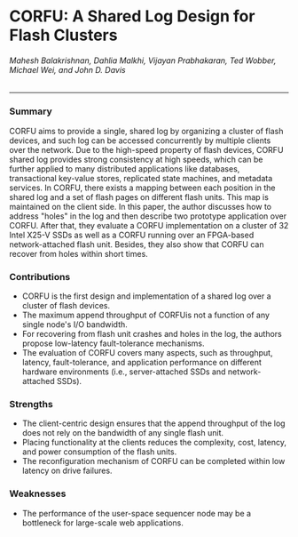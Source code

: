 CORFU: A Shared Log Design for Flash Clusters
===

###### Mahesh Balakrishnan, Dahlia Malkhi, Vijayan Prabhakaran, Ted Wobber, Michael Wei, and John D. Davis

---

### Summary

CORFU aims to provide a single, shared log by organizing a cluster of flash devices, and such log can be accessed concurrently by multiple clients over the network. Due to the high-speed property of flash devices, CORFU shared log provides strong consistency at high speeds, which can be further applied to many distributed applications like databases, transactional key-value stores, replicated state machines, and metadata services. In CORFU, there exists a mapping between each position in the shared log and a set of flash pages on different flash units. This map is maintained on the client side. In this paper, the author discusses how to address "holes" in the log and then describe two prototype application over CORFU. After that, they evaluate a CORFU implementation on a cluster of 32 Intel X25-V SSDs as well as a CORFU running over an FPGA-based network-attached flash unit. Besides, they also show that CORFU can recover from holes within short times.

### Contributions

- CORFU is the first design and implementation of a shared log over a cluster of flash devices.
- The maximum append throughput of CORFUis not a function of any single node's I/O bandwidth.
- For recovering from flash unit crashes and holes in the log, the authors propose low-latency fault-tolerance mechanisms.
- The evaluation of CORFU covers many aspects, such as throughput, latency, fault-tolerance, and application performance on different hardware environments (i.e., server-attached SSDs and network-attached SSDs).

### Strengths

- The client-centric design ensures that the append throughput of the log does not rely on the bandwidth of any single flash unit.
- Placing functionality at the clients reduces the complexity, cost, latency, and power consumption of the flash units.
- The reconfiguration mechanism of CORFU can be completed within low latency on drive failures.

### Weaknesses

- The performance of the user-space sequencer node may be a bottleneck for large-scale web applications.
